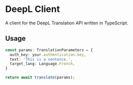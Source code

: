 # DeepL Client
A client for the DeepL Translation API written in TypeScript.

## Usage
```typescript
const params: TranslationParameters = {
  auth_key: your.authentication.key,
  text: 'This is a sentence.',
  target_lang: Language.French,
}

return await translate(params);
```